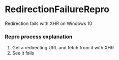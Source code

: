 # RedirectionFailureRepro
Redirection fails with XHR on Windows 10

### Repro process explanation

1. Get a redirecting URL and fetch from it with XHR
2. See it fails
